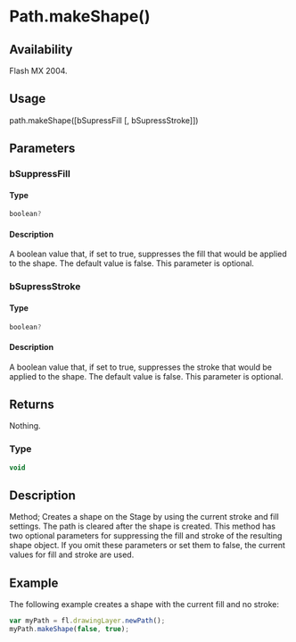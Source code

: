 # Path.makeShape()

## Availability

Flash MX 2004.

## Usage

path.makeShape([bSupressFill [, bSupressStroke]])

## Parameters

### **bSuppressFill**

#### Type

```typescript
boolean?
```

#### Description

A boolean value that, if set to true, suppresses the fill that would be applied to the shape. The default value is false. This parameter is optional.

### **bSupressStroke**

#### Type

```typescript
boolean?
```

#### Description

A boolean value that, if set to true, suppresses the stroke that would be applied to the shape. The default value is false. This parameter is optional.

## Returns

Nothing.

### Type

```typescript
void
```

## Description

Method; Creates a shape on the Stage by using the current stroke and fill settings. The path is cleared after the shape is created. This method has two optional parameters for suppressing the fill and stroke of the resulting shape object. If you omit these parameters or set them to false, the current values for fill and stroke are used.

## Example

The following example creates a shape with the current fill and no stroke:

```javascript
var myPath = fl.drawingLayer.newPath();
myPath.makeShape(false, true);
```
